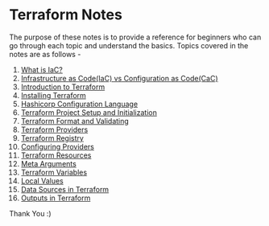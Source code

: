 # Terraform Notes 

The purpose of these notes is to provide a reference for beginners who can go through each topic and understand the basics. Topics covered in the notes are as follows -

1. [What is IaC?](./README.md/#what-is-infrastructure-as-code)
2. [Infrastructure as Code(IaC) vs Configuration as Code(CaC)](./README.md/#cac-vs-iac)
3. [Introduction to Terraform](./README.md/#introduction-to-terraform)
4. [Installing Terraform](./README.md/#installing-terraform)
5. [Hashicorp Configuration Language](./README.md/#hashicorp-configuration-language)
6. [Terraform Project Setup and Initialization](./README.md/#project-setup-and-initialization)
7. [Terraform Format and Validating](./README.md/#terraform-format-and-validating)
8. [Terraform Providers](./README.md/#terraform-providers)
9. [Terraform Registry](./README.md/#terraform-registry)
10. [Configuring Providers](./README.md/#configuring-providers)
11. [Terraform Resources](./README.md/#terraform-resources)
12. [Meta Arguments](./README.md/#meta-arguments)
13. [Terraform Variables](./README.md/#variables-in-terraform)
14. [Local Values](./README.md/#local-values)
15. [Data Sources in Terraform](./README.md/#data-sources-in-terraform)
16. [Outputs in Terraform](./README.md/#outputs-in-terraform)

Thank You :)